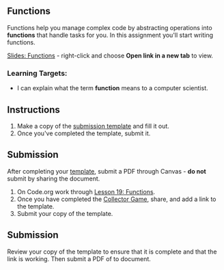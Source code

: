 ---
---

[//]: # ( <p><iframe src="https://douglasurner.github.io/GDP1/units/3/U3L03-functions/" width="100%" height="666px"></iframe></p> )

## Functions

[slides]: #
[template]: https://docs.google.com/document/d/1-0IvE0nlNj4Pv73nHS21bWDkRmPsuB9TkNhq_5LTzNA/edit?usp=sharing

Functions help you manage complex code by abstracting operations into **functions** that handle tasks for you. In this assignment you'll start writing functions.

[Slides: Functions][slides] - right-click and choose **Open link in a new tab** to view.

### Learning Targets:

* I can explain what the term **function** means to a computer scientist.

## Instructions

1. Make a copy of the [submission template][template] and fill it out.
1. Once you've completed the template, submit it.

## Submission

After completing your [template][], submit a PDF through Canvas - **do not** submit by sharing the document.



1. On Code.org work through [Lesson 19: Functions](https://studio.code.org/s/csd3-2018/stage/19/puzzle/1).
1. Once you have completed the [Collector Game](https://studio.code.org/s/csd3-2018/stage/19/puzzle/9), share, and add a link to the template.
1. Submit your copy of the template.

## Submission

Review your copy of the template to ensure that it is complete and that the link is working. Then submit a PDF of to document.

